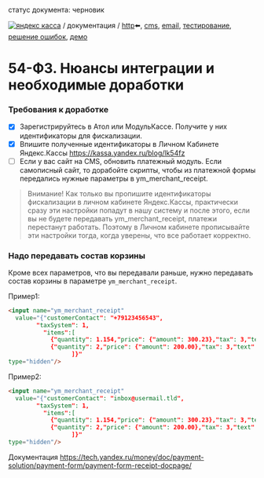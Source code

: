 статус документа: черновик

[![яндекс касса](/i/yakassalogo.png "Яндекс Касса")](https://kassa.yandex.ru) / документация / [http](/demo/010%20интеграция%20для%20самописных%20сайтов.md):arrow_left:, [cms](/demo/011%20интеграция%20для%20CMS%20и%20SaaS.md), [email](/010%20интеграция%20email.md), [тестирование](/demo/030%20тестирование.md), [решение ошибок](/demo/031%20решение%20ошибок.md), [демо](/demo/032%20демо%20стенд.md)

54-ФЗ. Нюансы интеграции и необходимые доработки
================================================

### Требования к доработке
- [x] Зарегистрируйтесь в Атол или МодульКассе. Получите у них идентификаторы для фискализации.
- [x] Впишите полученные идентификаторы в Личном Кабинете Яндекс.Кассы https://kassa.yandex.ru/blog/lk54fz
- [ ] Если у вас сайт на CMS, обновить платежный модуль. Если самописный сайт, то дорабойте скрипты, чтобы из платежной формы передались нужные параметры в ym_merchant_receipt.

> Внимание! Как только вы пропишите идентификаторы фискализации в личном кабинете Яндекс.Кассы, практически сразу эти настройки попадут в нашу систему и после этого, если вы не будете передавать ym_merchant_receipt, платежи перестанут работать. Поэтому в Личном кабинете прописывайте эти настройки тогда, когда уверены, что все работает корректно.

### Надо передавать состав корзины

Кроме всех параметров, что вы передавали раньше, нужно передавать состав корзины в параметре `ym_merchant_receipt`.

Пример1:
```html
<input name="ym_merchant_receipt"
  value="{"customerContact": "+79123456543",
        "taxSystem": 1,
          "items":[
            {"quantity": 1.154,"price": {"amount": 300.23},"tax": 3,"text": "Товар А"},
            {"quantity": 2,"price": {"amount": 200.00},"tax": 3,"text": "Товар Б"}
                  ]}"
type="hidden"/>
```

Пример2:
```html
<input name="ym_merchant_receipt"
  value="{"customerContact": "inbox@usermail.tld",
        "taxSystem": 1,
          "items":[
            {"quantity": 1.154,"price": {"amount": 300.23},"tax": 3,"text": "Товар А"},
            {"quantity": 2,"price": {"amount": 200.00},"tax": 3,"text": "Товар Б"}
                  ]}"
type="hidden"/>
```
Документация https://tech.yandex.ru/money/doc/payment-solution/payment-form/payment-form-receipt-docpage/
